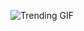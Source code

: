 ![Trending GIF](https://media4.giphy.com/media/fryY00CO4xCz4uJuDQ/giphy.gif?cid=8bb21772skh4b5rjw3cqpwh8uc7zzlfw2d7x1axryi554la8&ep=v1_gifs_search&rid=giphy.gif&ct=g)
